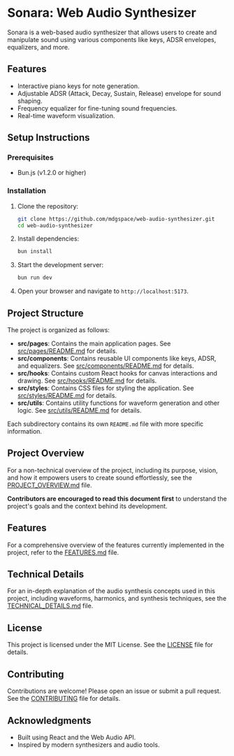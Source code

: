 # Sonara: Web Audio Synthesizer

Sonara is a web-based audio synthesizer that allows users to create and manipulate sound using various components like keys, ADSR envelopes, equalizers, and more.

## Features

- Interactive piano keys for note generation.
- Adjustable ADSR (Attack, Decay, Sustain, Release) envelope for sound shaping.
- Frequency equalizer for fine-tuning sound frequencies.
- Real-time waveform visualization.

## Setup Instructions

### Prerequisites

- Bun.js (v1.2.0 or higher)

### Installation

1. Clone the repository:
   ```bash
   git clone https://github.com/mdgspace/web-audio-synthesizer.git
   cd web-audio-synthesizer
   ```

2. Install dependencies:
   ```bash
   bun install
   ```

3. Start the development server:
   ```bash
   bun run dev
   ```

4. Open your browser and navigate to `http://localhost:5173`.


## Project Structure

The project is organized as follows:

- **src/pages**: Contains the main application pages. See [src/pages/README.md](src/pages/README.md) for details.
- **src/components**: Contains reusable UI components like keys, ADSR, and equalizers. See [src/components/README.md](src/components/README.md) for details.
- **src/hooks**: Contains custom React hooks for canvas interactions and drawing. See [src/hooks/README.md](src/hooks/README.md) for details.
- **src/styles**: Contains CSS files for styling the application. See [src/styles/README.md](src/styles/README.md) for details.
- **src/utils**: Contains utility functions for waveform generation and other logic. See [src/utils/README.md](src/utils/README.md) for details.

Each subdirectory contains its own `README.md` file with more specific information.

## Project Overview

For a non-technical overview of the project, including its purpose, vision, and how it empowers users to create sound effortlessly, see the [PROJECT_OVERVIEW.md](PROJECT_OVERVIEW.md) file. 

**Contributors are encouraged to read this document first** to understand the project's goals and the context behind its development.

## Features

For a comprehensive overview of the features currently implemented in the project, refer to the [FEATURES.md](FEATURES.md) file.

## Technical Details

For an in-depth explanation of the audio synthesis concepts used in this project, including waveforms, harmonics, and synthesis techniques, see the [TECHNICAL_DETAILS.md](TECHNICAL_DETAILS.md) file.

## License

This project is licensed under the MIT License. See the [LICENSE](LICENSE) file for details.

## Contributing

Contributions are welcome! Please open an issue or submit a pull request. See the [CONTRIBUTING](CONTRIBUTING.md) file for details.

## Acknowledgments

- Built using React and the Web Audio API.
- Inspired by modern synthesizers and audio tools.
